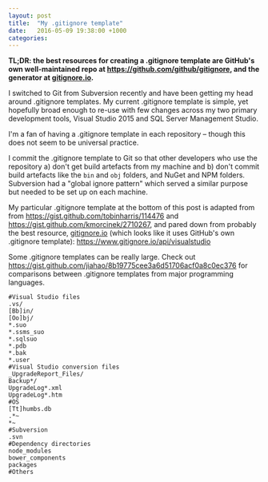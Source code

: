 ```yaml
---
layout: post
title:  "My .gitignore template"
date:   2016-05-09 19:38:00 +1000
categories: 
---
```

**TL;DR: the best resources for creating a .gitignore template are GitHub's own well-maintained repo at <https://github.com/github/gitignore>, and the generator at [gitignore.io][1].**
 
I switched to Git from Subversion recently and have been getting my head around .gitignore templates. My current .gitignore template is simple, yet hopefully broad enough to re-use with few changes across my two primary development tools, Visual Studio 2015 and SQL Server Management Studio.
 
I'm a fan of having a .gitignore template in each repository – though this does not seem to be universal practice. 

I commit the .gitignore template to Git so that other developers who use the repository a) don't get build artefacts from my machine and b) don't commit build artefacts like the `bin` and `obj` folders, and NuGet and NPM folders. Subversion had a "global ignore pattern" which served a similar purpose but needed to be set up on each machine. 

My particular .gitignore template at the bottom of this post is adapted from from <https://gist.github.com/tobinharris/114476> and <https://gist.github.com/kmorcinek/2710267>, and pared down from probably the best resource, [gitignore.io][1] (which looks like it uses GitHub's own .gitignore template): <https://www.gitignore.io/api/visualstudio>

Some .gitignore templates can be really large. Check out <https://gist.github.com/jiahao/8b19775cee3a6d51706acf0a8c0ec376> for comparisons between .gitignore templates from major programming languages.

```
#Visual Studio files
.vs/
[Bb]in/
[Oo]bj/
*.suo
*.ssms_suo
*.sqlsuo
*.pdb
*.bak
*.user
#Visual Studio conversion files
_UpgradeReport_Files/
Backup*/
UpgradeLog*.xml
UpgradeLog*.htm
#OS
[Tt]humbs.db
.*~
*~
#Subversion
.svn
#Dependency directories
node_modules
bower_components
packages
#Others
```

[1]: https://www.gitignore.io/